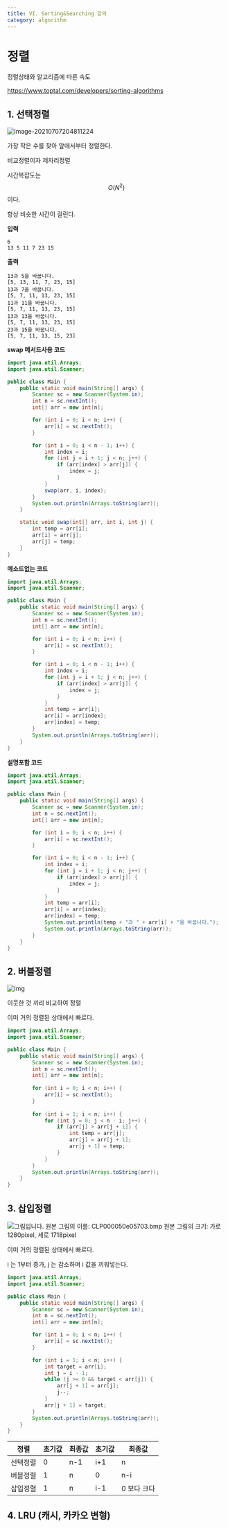 ```yaml
---
title: VI. Sorting&Searching 강의
category: algorithm
---
```


# 정렬

정렬상태와 알고리즘에 따른 속도

<https://www.toptal.com/developers/sorting-algorithms>

## 1. 선택정렬

![image-20210707204811224](../../assets/images/image-20210707204811224.png)

가장 작은 수를 찾아 앞에서부터 정렬한다.

비교정렬이자 제자리정렬

시간복잡도는 $$O(N^2)$$ 이다.

항상 비슷한 시간이 걸린다.

**입력**

```
6
13 5 11 7 23 15
```

**출력**

```
13과 5을 바꿉니다.
[5, 13, 11, 7, 23, 15]
13과 7을 바꿉니다.
[5, 7, 11, 13, 23, 15]
11과 11을 바꿉니다.
[5, 7, 11, 13, 23, 15]
13과 13을 바꿉니다.
[5, 7, 11, 13, 23, 15]
23과 15을 바꿉니다.
[5, 7, 11, 13, 15, 23]
```

**swap 메서드사용 코드** 

```java
import java.util.Arrays;
import java.util.Scanner;

public class Main {
	public static void main(String[] args) {
		Scanner sc = new Scanner(System.in);
		int n = sc.nextInt();
		int[] arr = new int[n];

		for (int i = 0; i < n; i++) {
			arr[i] = sc.nextInt();
		}

		for (int i = 0; i < n - 1; i++) {
			int index = i;
			for (int j = i + 1; j < n; j++) {
				if (arr[index] > arr[j]) {
					index = j;
				}
			}
			swap(arr, i, index);
		}
		System.out.println(Arrays.toString(arr));
	}

	static void swap(int[] arr, int i, int j) {
		int temp = arr[i];
		arr[i] = arr[j];
		arr[j] = temp;
	}
}
```

**메소드없는 코드**

```java
import java.util.Arrays;
import java.util.Scanner;

public class Main {
	public static void main(String[] args) {
		Scanner sc = new Scanner(System.in);
		int n = sc.nextInt();
		int[] arr = new int[n];

		for (int i = 0; i < n; i++) {
			arr[i] = sc.nextInt();
		}

		for (int i = 0; i < n - 1; i++) {
			int index = i;
			for (int j = i + 1; j < n; j++) {
				if (arr[index] > arr[j]) {
					index = j;
				}
			}
			int temp = arr[i];
			arr[i] = arr[index];
			arr[index] = temp;
		}
		System.out.println(Arrays.toString(arr));
	}
}
```

**설명포함 코드**

```java
import java.util.Arrays;
import java.util.Scanner;

public class Main {
	public static void main(String[] args) {
		Scanner sc = new Scanner(System.in);
		int n = sc.nextInt();
		int[] arr = new int[n];

		for (int i = 0; i < n; i++) {
			arr[i] = sc.nextInt();
		}

		for (int i = 0; i < n - 1; i++) {
			int index = i;
			for (int j = i + 1; j < n; j++) {
				if (arr[index] > arr[j]) {
					index = j;
				}
			}
			int temp = arr[i];
			arr[i] = arr[index];
			arr[index] = temp;
			System.out.println(temp + "과 " + arr[i] + "을 바꿉니다.");
			System.out.println(Arrays.toString(arr));
		}
	}
}
```

## 2. 버블정렬

![img](../../assets/images/img.png)


이웃한 것 끼리 비교하여 정렬

이미 거의 정렬된 상태에서 빠르다.

```java
import java.util.Arrays;
import java.util.Scanner;

public class Main {
	public static void main(String[] args) {
		Scanner sc = new Scanner(System.in);
		int n = sc.nextInt();
		int[] arr = new int[n];
		
		for (int i = 0; i < n; i++) {
			arr[i] = sc.nextInt();
		}
		
		for (int i = 1; i < n; i++) {
			for (int j = 0; j < n - i; j++) {
				if (arr[j] > arr[j + 1]) {
					int temp = arr[j];
					arr[j] = arr[j + 1];
					arr[j + 1] = temp;
				}
			}
		}
		System.out.println(Arrays.toString(arr));
	}
}
```

## 3. 삽입정렬

  ![그림입니다.  원본 그림의 이름: CLP000050e05703.bmp  원본 그림의 크기: 가로 1280pixel, 세로 1718pixel](../../assets/images/EMB000050e05704.bmp)  

이미 거의 정렬된 상태에서 빠르다.

i 는 1부터 증가, j 는 감소하며 i 값을 끼워넣는다.

```java
import java.util.Arrays;
import java.util.Scanner;

public class Main {
	public static void main(String[] args) {
		Scanner sc = new Scanner(System.in);
		int n = sc.nextInt();
		int[] arr = new int[n];

		for (int i = 0; i < n; i++) {
			arr[i] = sc.nextInt();
		}

		for (int i = 1; i < n; i++) {
			int target = arr[i];
			int j = i - 1;
			while (j >= 0 && target < arr[j]) {
				arr[j + 1] = arr[j];
				j--;
			}
			arr[j + 1] = target;
		}
		System.out.println(Arrays.toString(arr));
	}
}
```

| 정렬     | 초기값 | 최종값 | 초기값 | 최종값      |
| -------- | ------ | ------ | ------ | ----------- |
| 선택정렬 | 0      | n-1    | i+1    | n           |
| 버블정렬 | 1      | n      | 0      | n-i         |
| 삽입정렬 | 1      | n      | i-1    | 0 보다 크다 |

## 4. LRU (캐시, 카카오 변형)

